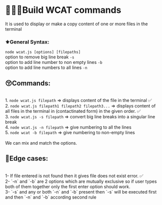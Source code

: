 # 👨🏻‍💻Build WCAT commands

It is used to display or make a copy content of one or more files in the terminal

### ⚜️General Syntax:

`node wcat.js [options] [filepaths]`<br>
option to remove big line break `-s`<br>
option to add line number to non empty lines `-b`<br>
option to add line numbers to all lines `-n`<br>

## 😚Commands:

<br>1. `node wcat.js filepath` => displays content of the file in the terminal ✅
<br>2. `node wcat.js filepath1 filepath2 filepath3...` => displays content of all files in the terminal in (contactinated form) in the given order. ✅
<br>3. `node wcat.js -s filepath` => convert big line breaks into a singular line break
<br>4. `node wcat.js -n filepath` => give numbering to all the lines
<br>5. `node wcat -b filepath` => give numbering to non-empty lines<br>
<br>We can mix and match the options.

## 😬Edge cases:

<br>
1- If file entered is not found then it gives file does not exist error. ✅ <br>
2- `-n` and `-b` are 2 options which are mutually exclusive so if user types both of them together only the first enter option should work.<br>
3- `-s` and any or both `-n` and `-b` present then `-s` will be executed first and then `-n` and `-b` according second rule
